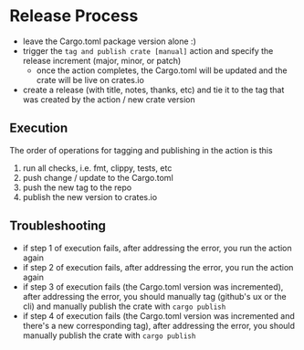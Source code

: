 # Release Process

- leave the Cargo.toml package version alone :)
- trigger the `tag and publish crate [manual]` action and specify the release increment (major, minor, or patch)
  - once the action completes, the Cargo.toml will be updated and the crate will be live on crates.io
- create a release (with title, notes, thanks, etc) and tie it to the tag that was created by the action / new crate version

## Execution

The order of operations for tagging and publishing in the action is this

1. run all checks, i.e. fmt, clippy, tests, etc
1. push change / update to the Cargo.toml
1. push the new tag to the repo
1. publish the new version to crates.io

## Troubleshooting

- if step 1 of execution fails, after addressing the error, you run the action again
- if step 2 of execution fails, after addressing the error, you run the action again
- if step 3 of execution fails (the Cargo.toml version was incremented), after addressing the error, you should manually tag (github's ux or the cli) and manually publish the crate with `cargo publish`
- if step 4 of execution fails (the Cargo.toml version was incremented and there's a new corresponding tag), after addressing the error, you should manually publish the crate  with `cargo publish`
